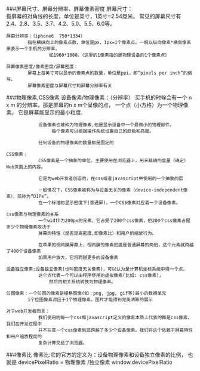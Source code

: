 ###屏幕尺寸、屏幕分辨率、屏幕像素密度
	屏幕尺寸：   
			指屏幕的对角线的长度，单位是英寸，1英寸=2.54厘米。
		            常见的屏幕尺寸有2.4、2.8、3.5、3.7、4.2、5.0、5.5、6.0等。
		           
	屏幕分辨率：（iphone6  750*1334）
			指在横纵向上的像素点数，单位是px，1px=1个像素点。一般以纵向像素*横向像素来表示一个手机的分辨率，
		            如1960*1080。（这里的1像素指的是物理设备的1个像素点）
		            
	屏幕像素密度/像素密度/屏幕密度：
			屏幕上每英寸可以显示的像素点的数量，单位是ppi，即“pixels per inch”的缩写。
			屏幕像素密度与屏幕尺寸和屏幕分辨率有关
				

###物理像素,CSS像素
	 设备像素/物理像素：（分辨率）
	 			买手机的时候会有一个 n x m 的分辨率，那是屏幕的n x m个呈像的点，
	 				一个点（小方格）为一个物理像素。
		        		它是屏幕能显示的最小粒度.
		        
		    	设备像素也被称为物理像素,他是显示设备中一个最微小的物理部件。
		  			 每个像素可以根据操作系统设置自己的颜色和亮度。
		    			
		    	任何设备的物理像素的数量都是固定的 
		      
	CSS像素：
				CSS像素是一个抽象的单位，主要使用在浏览器上，用来精确的度量（确定）Web页面上的内容。
				
				它是为web开发者创造的，在css或者javascript中使用的一个抽象的层
				
				一般情况下，CSS像素被称为与设备无关的像素（device-independent像素），简称为“DIPs”。
				在一个标准的显示密度下(普通屏)，一个CSS像素对应着一个设备像素。
				
	css像素与物理像素的关系
				一个width为200px的元素，它占据了200个css像素，但200个css像素占据多少个物理像素取决于
				屏幕的特性（是否是高密度,即像素比）和用户的缩放行为。
				
				在苹果的视网膜屏幕上，视网膜的像素密度是普通屏幕的两倍，这个元素就跨越了400个设备像素
				如果用户放大，它将跨越更多的设备像素
				
	设备独立像素:设备独立像素(也叫密度无关像素)，可以认为是计算机坐标系统中得一个点，
				这个点代表一个可以由程序使用的虚拟像素(比如: css像素)，
					然后由相关系统转换为物理像素。
					
	位图像素：一个位图的像素是栅格图像(如：png, jpg, gif等)最小的数据单元	
			1个位图像素对应于1个物理像素，图片才能得到完美清晰的展示		
				
	对于web开发者而言：
				我们使用的每一个css和javascript定义的像素本质上代表的都是css像素，我们在开发过程中
				并不在意一个css像素到底跨越了多少个设备像素。我们将这个依赖于屏幕特性和用户缩放程度的
				复杂计算交给了浏览器。

###像素比
	像素比:它的官方的定义为：设备物理像素和设备独立像素的比例，
			也就是 devicePixelRatio = 物理像素 /独立像素
				window.devicePixelRatio
					
